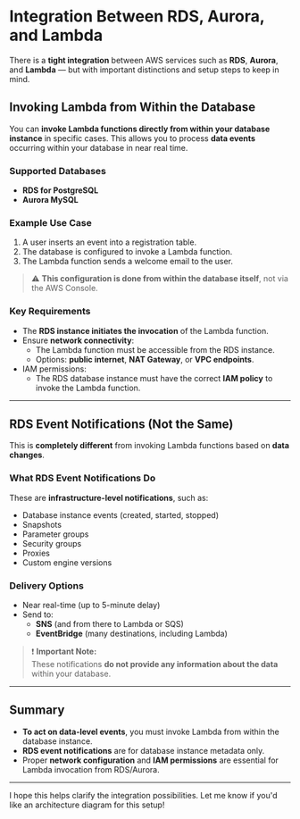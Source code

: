 # Integration Between RDS, Aurora, and Lambda

There is a **tight integration** between AWS services such as **RDS**, **Aurora**, and **Lambda** — but with important distinctions and setup steps to keep in mind.

## Invoking Lambda from Within the Database

You can **invoke Lambda functions directly from within your database instance** in specific cases. This allows you to process **data events** occurring within your database in near real time.

### Supported Databases
- **RDS for PostgreSQL**
- **Aurora MySQL**

### Example Use Case

1. A user inserts an event into a registration table.
2. The database is configured to invoke a Lambda function.
3. The Lambda function sends a welcome email to the user.

> ⚠️ **This configuration is done from within the database itself**, not via the AWS Console.

### Key Requirements

- The **RDS instance initiates the invocation** of the Lambda function.
- Ensure **network connectivity**:
  - The Lambda function must be accessible from the RDS instance.
  - Options: **public internet**, **NAT Gateway**, or **VPC endpoints**.
- IAM permissions:
  - The RDS database instance must have the correct **IAM policy** to invoke the Lambda function.

---

## RDS Event Notifications (Not the Same)

This is **completely different** from invoking Lambda functions based on **data changes**.

### What RDS Event Notifications Do

These are **infrastructure-level notifications**, such as:

- Database instance events (created, started, stopped)
- Snapshots
- Parameter groups
- Security groups
- Proxies
- Custom engine versions

### Delivery Options

- Near real-time (up to 5-minute delay)
- Send to:
  - **SNS** (and from there to Lambda or SQS)
  - **EventBridge** (many destinations, including Lambda)

> ❗ **Important Note:**  
> These notifications **do not provide any information about the data** within your database.

---

## Summary

- **To act on data-level events**, you must invoke Lambda from within the database instance.
- **RDS event notifications** are for database instance metadata only.
- Proper **network configuration** and **IAM permissions** are essential for Lambda invocation from RDS/Aurora.

---

I hope this helps clarify the integration possibilities. Let me know if you'd like an architecture diagram for this setup!
